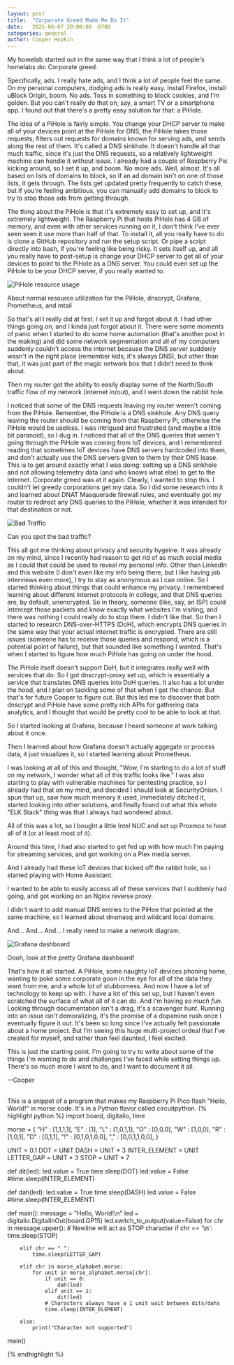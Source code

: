 ```yaml
---
layout: post
title:  "Corporate Greed Made Me Do It"
date:   2025-06-07 20:00:00 -0700
categories: general
author: Cooper Hopkin
---
```


My homelab started out in the same way that I think a lot of people's homelabs do: Corporate greed.

Specifically, ads. I really hate ads, and I think a lot of people feel the same. On my personal computers, dodging ads is really easy. Install Firefox, install uBlock Origin, boom. No ads. Toss in something to block cookies, and I'm golden. But you can't really do that on, say, a smart TV or a smartphone app. I found out that there's a pretty easy solution for that: a PiHole.

The idea of a PiHole is fairly simple. You change your DHCP server to make all of your devices point at the PiHole for DNS, the PiHole takes those requests, filters out requests for domains known for serving ads, and sends along the rest of them. It's called a DNS sinkhole. It doesn't handle all that much traffic, since it's just the DNS requests, so a relatively lightweight machine can handle it without issue. I already had a couple of Raspberry Pis kicking around, so I set it up, and boom. No more ads. Well, almost. It's all based on lists of domains to block, so if an ad domain isn't on one of those lists, it gets through. The lists get updated pretty frequently to catch these, but if you're feeling ambitious, you can manually add domains to block to try to stop those ads from getting through.

The thing about the PiHole is that it's extremely easy to set up, and it's extremely lightweight. The Raspberry Pi that hosts PiHole has 4 GB of memory, and even with other services running on it, I don't think I've ever seen seen it use more than half of that. To install it, all you really have to do is clone a GitHub repository and run the setup script. Or pipe a script directly into bash, if you're feeling like being risky. It sets itself up, and all you really have to post-setup is change your DHCP server to get all of your devices to point to the PiHole as a DNS server. You could even set up the PiHole to be your DHCP server, if you really wanted to.
<div class="row">
    <div class="col">
        <img src="/assets/images/pihole-usage.png" class="float-start img-fluid" alt="PiHole resource usage">
        <p class="text-center text-body-secondary">About normal resource utilization for the PiHole, dnscrypt, Grafana, Prometheus, and mtail</p>
    </div>
</div>

So that's all I really did at first. I set it up and forgot about it. I had other things going on, and I kinda just forgot about it. There were some moments of panic when I started to do some home automation (that's another post in the making) and did some network segmentation and all of my computers suddenly couldn't access the internet because the DNS server suddenly wasn't in the right place (remember kids, it's always DNS), but other than that, it was just part of the magic network box that I didn't need to think about.

Then my router got the ability to easily display some of the North/South traffic flow of my network (internet in/out), and I went down the rabbit hole.

I noticed that some of the DNS requests leaving my router weren't coming from the PiHole. Remember, the PiHole is a DNS sinkhole. Any DNS query leaving the router should be coming from that Raspberry Pi, otherwise the PiHole would be useless. I was intrigued and frustrated (and maybe a little bit paranoid), so I dug in. I noticed that all of the DNS queries that weren't going through the PiHole was coming from IoT devices, and I remembered reading that sometimes IoT devices have DNS servers hardcoded into them, and don't actually use the DNS servers given to them by their DNS lease. This is to get around exactly what I was doing: setting up a DNS sinkhole and not allowing telemetry data (and who knows what else) to get to the internet. Corporate greed was at it again. Clearly, I wanted to stop this. I couldn't let greedy corporations get my data. So I did some research into it and learned about DNAT Masquerade firewall rules, and eventually got my router to redirect any DNS queries to the PiHole, whether it was intended for that destination or not.

<div class="row">
    <div class="col">
        <img src="/assets/images/bad-traffic.png" class="mx-auto d-block" alt="Bad Traffic">
        <p class="text-center text-body-secondary">Can you spot the bad traffic?</p>
    </div>
</div>

This all got me thinking about privacy and security hygeine. It was already on my mind, since I recently had reason to get rid of as much social media as I could that could be used to reveal my personal info. Other than LinkedIn and this website (I don't even like my info being there, but I like having job interviews even more), I try to stay as anonymous as I can online. So I started thinking about things that could enhance my privacy. I remembered learning about different internet protocols in college, and that DNS queries are, by default, unencrypted. So in theory, someone (like, say, an ISP) could intercept those packets and know exactly what websites I'm visiting, and there was nothing I could really do to stop them. I didn't like that. So then I started to research DNS-over-HTTPS (DoH), which encrypts DNS queries in the same way that your actual internet traffic is encrypted. There are still issues (someone has to receive those queries and respond, which is a potential point of failure), but that sounded like something I wanted. That's when I started to figure how much PiHole has going on under the hood. 

The PiHole itself doesn't support DoH, but it integrates really well with services that do. So I got dnscrypt-proxy set up, which is essentially a service that translates DNS queries into DoH queries. It also has a lot under the hood, and I plan on tackling some of that when I get the chance. But that's for future Cooper to figure out. But this led me to discover that both dnscrypt and PiHole have some pretty rich APIs for gathering data analytics, and I thought that would be pretty cool to be able to look at that. 

So I started looking at Grafana, because I heard someone at work talking about it once. 

Then I learned about how Grafana doesn't actually aggegate or process data, it just visualizes it, so I started learning about Prometheus. 

I was looking at all of this and thought, "Wow, I'm starting to do a lot of stuff on my network, I wonder what all of this traffic looks like." I was also starting to play with vulnerable machines for pentesting practice, so I already had that on my mind, and decided I should look at SecurityOnion. I spun that up, saw how much memory it used, immediately ditched it, started looking into other solutions, and finally found out what this whole "ELK Stack" thing was that I always had wondered about. 

All of this was a lot, so I bought a little Intel NUC and set up Proxmox to host all of it (or at least most of it). 

Around this time, I had also started to get fed up with how much I'm paying for streaming services, and got working on a Plex media server. 

And I already had these IoT devices that kicked off the rabbit hole, so I started playing with Home Assistant. 

I wanted to be able to easily access all of these services that I suddenly had going, and got working on an Nginx reverse proxy. 

I didn't want to add manual DNS entries to the PiHoe that pointed at the same machine, so I learned about dnsmasq and wildcard local domains. 

And... And... And... I really need to make a network diagram.

<div class="row">
    <div class="col">
        <img src="/assets/images/grafana-dash.png" class="float-start img-fluid" alt="Grafana dashboard">
        <p class="text-center text-body-secondary">Oooh, look at the pretty Grafana dashboard!</p>
    </div>
</div>


That's how it all started. A PiHole, some naughty IoT devices phoning home, wanting to poke some corporate goon in the eye for all of the data they want from me, and a whole lot of stubborness. And now I have a _lot_ of technology to keep up with. I have a lot of this set up, but I haven't even scratched the surface of what all of it can do. And I'm having _so much fun_. Looking through documentation isn't a drag, it's a scavenger hunt. Running into an issue isn't demoralizing, it's the promise of a dopamine rush once I eventually figure it out. It's been so long since I've actually felt passionate about a home project. But I'm seeing this huge multi-project ordeal that I've created for myself, and rather than feel daunted, I feel excited.

This is just the starting point. I'm going to try to write about some of the things I'm wanting to do and challenges I've faced while setting things up. There's so much more I want to do, and I want to document it all.

--Cooper 

<br>This is a snippet of a program that makes my Raspberry Pi Pico flash "Hello, World!" in morse code. It's in a Python flavor called circuitpython.
{% highlight python %}
import board, digitalio, time

morse = {
    "H" : [1,1,1,1],
    "E" : [1],
    "L" : [1,0,1,1],
    "O" : [0,0,0],
    "W" : [1,0,0],
    "R" : [1,0,1],
    "D" : [0,1,1],
    "!" : [0,1,0,1,0,0],
    "," : [0,0,1,1,0,0],
}

UNIT = 0.1
DOT = UNIT
DASH = UNIT * 3
INTER_ELEMENT = UNIT
LETTER_GAP = UNIT * 3
STOP = UNIT * 7

def dit(led):
    led.value = True
    time.sleep(DOT)
    led.value = False
    #time.sleep(INTER_ELEMENT)

def dah(led):
    led.value = True
    time.sleep(DASH)
    led.value = False
    #time.sleep(INTER_ELEMENT)

def main():
    message = "Hello, World!\n"
    led = digitalio.DigitalInOut(board.GP15)
    led.switch_to_output(value=False)
    for chr in message.upper():
        # Newline will act as STOP character
        if chr == '\n':
            time.sleep(STOP)

        elif chr == " ":
            time.sleep(LETTER_GAP)

        elif chr in morse_alphabet.morse:
            for unit in morse_alphabet.morse[chr]:
                if unit == 0:
                    dah(led)
                elif unit == 1:
                    dit(led)
                # Characters always have a 1 unit wait between dits/dahs
                time.sleep(INTER_ELEMENT)

        else:
            print("Character not supported")
        
main()

{% endhighlight %}